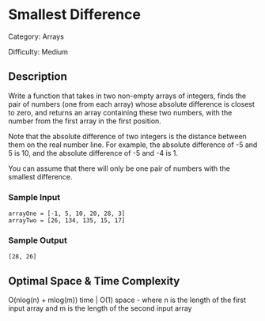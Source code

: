 # Smallest Difference

Category: Arrays

Difficulty: Medium

## Description

Write a function that takes in two non-empty arrays of integers, finds the
pair of numbers (one from each array) whose absolute difference is closest to
zero, and returns an array containing these two numbers, with the number from
the first array in the first position.

Note that the absolute difference of two integers is the distance between
them on the real number line. For example, the absolute difference of -5 and 5
is 10, and the absolute difference of -5 and -4 is 1.

You can assume that there will only be one pair of numbers with the smallest
difference.


### Sample Input
```
arrayOne = [-1, 5, 10, 20, 28, 3]
arrayTwo = [26, 134, 135, 15, 17]
```

### Sample Output
```
[28, 26]
```

## Optimal Space & Time Complexity

O(nlog(n) + mlog(m)) time | O(1) space - where n is the length of the first input array and m is the length of the second input array
